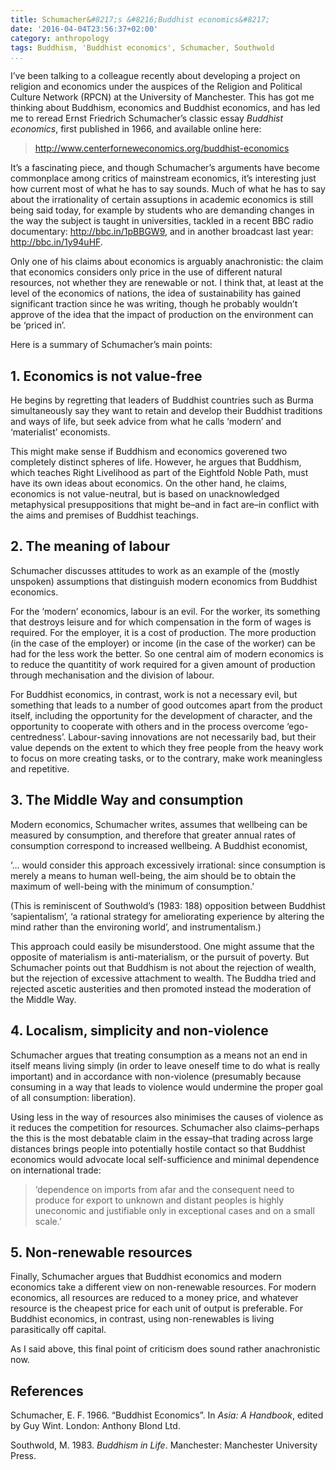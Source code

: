 ```yaml
---
title: Schumacher&#8217;s &#8216;Buddhist economics&#8217;
date: '2016-04-04T23:56:37+02:00'
category: anthropology
tags: Buddhism, 'Buddhist economics', Schumacher, Southwold
...
```



I’ve been talking to a colleague recently about developing a project on religion and economics under the auspices of the Religion and Political Culture Network (RPCN) at the University of Manchester. This has got me thinking about Buddhism, economics and Buddhist economics, and has led me to reread Ernst Friedrich Schumacher’s classic essay *Buddhist economics*, first published in 1966, and available online here:

> <http://www.centerforneweconomics.org/buddhist-economics>

It’s a fascinating piece, and though Schumacher’s arguments have become commonplace among critics of mainstream economics, it’s interesting just how current most of what he has to say sounds. Much of what he has to say about the irrationality of certain assuptions in academic economics is still being said today, for example by students who are demanding changes in the way the subject is taught in universities, tackled in a recent BBC radio documentary: <http://bbc.in/1pBBGW9>, and in another broadcast last year: <http://bbc.in/1y94uHF>.

Only one of his claims about economics is arguably anachronistic: the claim that economics considers only price in the use of different natural resources, not whether they are renewable or not. I think that, at least at the level of the economics of nations, the idea of sustainability has gained significant traction since he was writing, though he probably wouldn’t approve of the idea that the impact of production on the environment can be ‘priced in’.

Here is a summary of Schumacher’s main points:

## 1. Economics is not value-free

He begins by regretting that leaders of Buddhist countries such as Burma simultaneously say they want to retain and develop their Buddhist traditions and ways of life, but seek advice from what he calls ‘modern’ and ‘materialist’ economists.

This might make sense if Buddhism and economics goverened two completely distinct spheres of life. However, he argues that Buddhism, which teaches Right Livelihood as part of the Eightfold Noble Path, must have its own ideas about economics. On the other hand, he claims, economics is not value-neutral, but is based on unacknowledged metaphysical presuppositions that might be–and in fact are–in conflict with the aims and premises of Buddhist teachings.

## 2. The meaning of labour

Schumacher discusses attitudes to work as an example of the (mostly unspoken) assumptions that distinguish modern economics from Buddhist economics.

For the ‘modern’ economics, labour is an evil. For the worker, its something that destroys leisure and for which compensation in the form of wages is required. For the employer, it is a cost of production. The more production (in the case of the employer) or income (in the case of the worker) can be had for the less work the better. So one central aim of modern economics is to reduce the quantitity of work required for a given amount of production through mechanisation and the division of labour.

For Buddhist economics, in contrast, work is not a necessary evil, but something that leads to a number of good outcomes apart from the product itself, including the opportunity for the development of character, and the opportunity to cooperate with others and in the process overcome ‘ego-centredness’. Labour-saving innovations are not necessarily bad, but their value depends on the extent to which they free people from the heavy work to focus on more creating tasks, or to the contrary, make work meaningless and repetitive.

## 3. The Middle Way and consumption

Modern economics, Schumacher writes, assumes that wellbeing can be measured by consumption, and therefore that greater annual rates of consumption correspond to increased wellbeing. A Buddhist economist,

‘… would consider this approach excessively irrational: since consumption is merely a means to human well-being, the aim should be to obtain the maximum of well-being with the minimum of consumption.’

(This is reminiscent of Southwold’s (1983: 188) opposition between Buddhist ‘sapientalism’, ‘a rational strategy for ameliorating experience by altering the mind rather than the environing world’, and instrumentalism.)

This approach could easily be misunderstood. One might assume that the opposite of materialism is anti-materialism, or the pursuit of poverty. But Schumacher points out that Buddhism is not about the rejection of wealth, but the rejection of excessive attachment to wealth. The Buddha tried and rejected ascetic austerities and then promoted instead the moderation of the Middle Way.

## 4. Localism, simplicity and non-violence

Schumacher argues that treating consumption as a means not an end in itself means living simply (in order to leave oneself time to do what is really important) and in accordance with non-violence (presumably because consuming in a way that leads to violence would undermine the proper goal of all consumption: liberation).

Using less in the way of resources also minimises the causes of violence as it reduces the competition for resources. Schumacher also claims–perhaps the this is the most debatable claim in the essay–that trading across large distances brings people into potentially hostile contact so that Buddhist economics would advocate local self-sufficience and minimal dependence on international trade:

> ‘dependence on imports from afar and the consequent need to produce for export to unknown and distant peoples is highly uneconomic and justifiable only in exceptional cases and on a small scale.’

## 5. Non-renewable resources

Finally, Schumacher argues that Buddhist economics and modern economics take a different view on non-renewable resources. For modern economics, all resources are reduced to a money price, and whatever resource is the cheapest price for each unit of output is preferable. For Buddhist economics, in contrast, using non-renewables is living parasitically off capital.

As I said above, this final point of criticism does sound rather anachronistic now.

## References

Schumacher, E. F. 1966. “Buddhist Economics”. In *Asia: A Handbook*, edited by Guy Wint. London: Anthony Blond Ltd.

Southwold, M. 1983. *Buddhism in Life*. Manchester: Manchester University Press.
